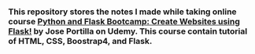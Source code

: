### This repository stores the notes I made while taking online course [**Python and Flask Bootcamp: Create Websites using Flask!**](https://www.udemy.com/python-and-flask-bootcamp-create-websites-using-flask/learn/v4/overview) by **Jose Portilla** on Udemy. This course contain tutorial of HTML, CSS, Boostrap4, and Flask.